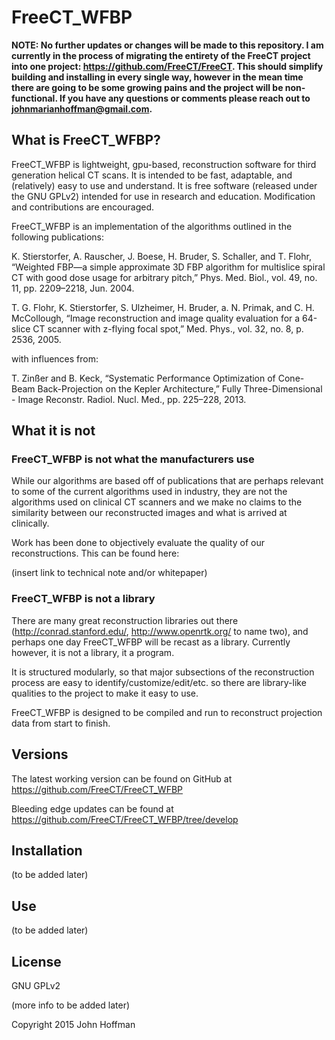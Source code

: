 # FreeCT_WFBP

**NOTE:  No further updates or changes will be made to this repository.  I am currently in the process of migrating the entirety of the FreeCT project into one project: https://github.com/FreeCT/FreeCT.   This should simplify building and installing in every single way, however in the mean time there are going to be some growing pains and the project will be non-functional.  If you have any questions or comments please reach out to johnmarianhoffman@gmail.com.**

## What is FreeCT_WFBP?

FreeCT_WFBP is lightweight, gpu-based, reconstruction software for third generation helical CT scans.  It is intended to be fast, adaptable, and (relatively) easy to use and understand.  It is free software (released under the GNU GPLv2) intended for use in research and education.  Modification and contributions are encouraged.

FreeCT_WFBP is an implementation of the algorithms outlined in the following publications:

K. Stierstorfer, A. Rauscher, J. Boese, H. Bruder, S. Schaller, and T. Flohr, “Weighted FBP—a simple approximate 3D FBP algorithm for multislice spiral CT with good dose usage for arbitrary pitch,” Phys. Med. Biol., vol. 49, no. 11, pp. 2209–2218, Jun. 2004.

T. G. Flohr, K. Stierstorfer, S. Ulzheimer, H. Bruder, a. N. Primak, and C. H. McCollough, “Image reconstruction and image quality evaluation for a 64-slice CT scanner with z-flying focal spot,” Med. Phys., vol. 32, no. 8, p. 2536, 2005.

with influences from:

T. Zinßer and B. Keck, “Systematic Performance Optimization of Cone-Beam Back-Projection on the Kepler Architecture,” Fully Three-Dimensional - Image Reconstr. Radiol. Nucl. Med., pp. 225–228, 2013.

## What it is not

### FreeCT_WFBP is not what the manufacturers use

While our algorithms are based off of publications that are perhaps relevant to some of the current algorithms used in industry, they are not the algorithms used on clinical CT scanners and we make no claims to the similarity between our reconstructed images and what is arrived at clinically.

Work has been done to objectively evaluate the quality of our reconstructions.  This can be found here:

(insert link to technical note and/or whitepaper)

### FreeCT_WFBP is not a library

There are many great reconstruction libraries out there (http://conrad.stanford.edu/, http://www.openrtk.org/ to name two), and perhaps one day FreeCT_WFBP will be recast as a library.  Currently however, it is not a library, it a program.

It is structured modularly, so that major subsections of the reconstruction process are easy to identify/customize/edit/etc. so there are library-like qualities to the project to make it easy to use.

FreeCT_WFBP is designed to be compiled and run to reconstruct projection data from start to finish.

## Versions

The latest working version can be found on GitHub at https://github.com/FreeCT/FreeCT_WFBP

Bleeding edge updates can be found at https://github.com/FreeCT/FreeCT_WFBP/tree/develop

## Installation

(to be added later)

## Use

(to be added later)

## License

GNU GPLv2

(more info to be added later)

Copyright 2015 John Hoffman
